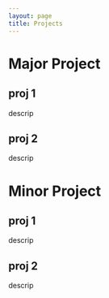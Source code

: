 ```yaml
---
layout: page
title: Projects
---
```

# Major Project
## proj 1
descrip
## proj 2
descrip
# Minor Project
## proj 1
descrip
## proj 2
descrip
